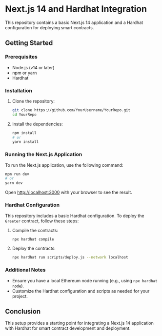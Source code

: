 # Next.js 14 and Hardhat Integration

This repository contains a basic Next.js 14 application and a Hardhat configuration for deploying smart contracts.

## Getting Started

### Prerequisites

- Node.js (v14 or later)
- npm or yarn
- Hardhat

### Installation

1. Clone the repository:

   ```bash
   git clone https://github.com/YourUsername/YourRepo.git
   cd YourRepo
   ```

2. Install the dependencies:

   ```bash
   npm install
   # or
   yarn install
   ```

### Running the Next.js Application

To run the Next.js application, use the following command:

```bash
npm run dev
# or
yarn dev
```

Open [http://localhost:3000](http://localhost:3000) with your browser to see the result.

### Hardhat Configuration

This repository includes a basic Hardhat configuration. To deploy the `Greeter` contract, follow these steps:

1. Compile the contracts:

   ```bash
   npx hardhat compile
   ```

2. Deploy the contracts:

   ```bash
   npx hardhat run scripts/deploy.js --network localhost
   ```

### Additional Notes

- Ensure you have a local Ethereum node running (e.g., using `npx hardhat node`).
- Customize the Hardhat configuration and scripts as needed for your project.

## Conclusion

This setup provides a starting point for integrating a Next.js 14 application with Hardhat for smart contract development and deployment.
